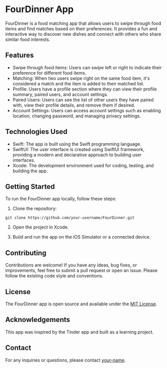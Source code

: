 # FourDinner App

FourDinner is a food matching app that allows users to swipe through food items and find matches based on their preferences. It provides a fun and interactive way to discover new dishes and connect with others who share similar food interests.

## Features

- Swipe through food items: Users can swipe left or right to indicate their preference for different food items.
- Matching: When two users swipe right on the same food item, it's considered a match and the item is added to their matched list.
- Profile: Users have a profile section where they can view their profile summary, paired users, and account settings.
- Paired Users: Users can see the list of other users they have paired with, view their profile details, and remove them if desired.
- Account Settings: Users can access account settings such as enabling location, changing password, and managing privacy settings.

## Technologies Used

- Swift: The app is built using the Swift programming language.
- SwiftUI: The user interface is created using SwiftUI framework, providing a modern and declarative approach to building user interfaces.
- Xcode: The development environment used for coding, testing, and building the app.

## Getting Started

To run the FourDinner app locally, follow these steps:

1. Clone the repository:

`git clone https://github.com/your-username/FourDinner.git`

2. Open the project in Xcode.

3. Build and run the app on the iOS Simulator or a connected device.

## Contributing

Contributions are welcome! If you have any ideas, bug fixes, or improvements, feel free to submit a pull request or open an issue. Please follow the existing code style and conventions.

## License

The FourDinner app is open source and available under the [MIT License](LICENSE).

## Acknowledgements

This app was inspired by the Tinder app and built as a learning project.

## Contact

For any inquiries or questions, please contact [your-name](mailto:your-email@example.com).

